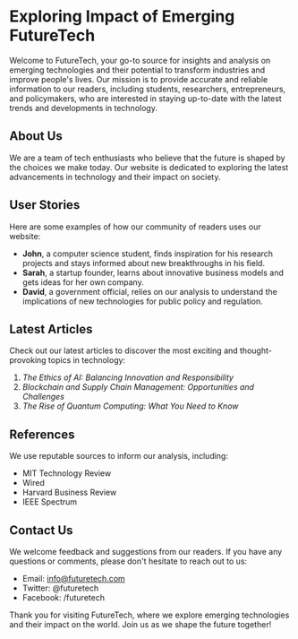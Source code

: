 <!--font:Poppins-->

# Exploring Impact of Emerging FutureTech

Welcome to FutureTech, your go-to source for insights and analysis on emerging technologies and their potential to transform industries and improve people's lives. Our mission is to provide accurate and reliable information to our readers, including students, researchers, entrepreneurs, and policymakers, who are interested in staying up-to-date with the latest trends and developments in technology.

## About Us

We are a team of tech enthusiasts who believe that the future is shaped by the choices we make today. Our website is dedicated to exploring the latest advancements in technology and their impact on society.

## User Stories

Here are some examples of how our community of readers uses our website:

- **John**, a computer science student, finds inspiration for his research projects and stays informed about new breakthroughs in his field.
- **Sarah**, a startup founder, learns about innovative business models and gets ideas for her own company.
- **David**, a government official, relies on our analysis to understand the implications of new technologies for public policy and regulation.

## Latest Articles

Check out our latest articles to discover the most exciting and thought-provoking topics in technology:

1. _The Ethics of AI: Balancing Innovation and Responsibility_
2. _Blockchain and Supply Chain Management: Opportunities and Challenges_
3. _The Rise of Quantum Computing: What You Need to Know_

## References

We use reputable sources to inform our analysis, including:

- MIT Technology Review
- Wired
- Harvard Business Review
- IEEE Spectrum

## Contact Us

We welcome feedback and suggestions from our readers. If you have any questions or comments, please don't hesitate to reach out to us:

- Email: info@futuretech.com
- Twitter: @futuretech
- Facebook: /futuretech

Thank you for visiting FutureTech, where we explore emerging technologies and their impact on the world. Join us as we shape the future together!

<!--

Write me content for website with wallpaper which alt text is:

"An illustration of a robotic explorer, with metallic textures and intricate details."

The name/title of the page should not be 1:1 copy of the alt text but rather a real content of the website which is using this wallpaper.

- Use markdown format 
- Start with heading
- Heading should be short and concise
- The content should look like a real website 
- The website should not be about the wallpaper, wallpaper is just a related background
- Heading should be contain work "wallpaper" or "background"
- Include real sections like references, contact, user stories, etc. use things relevant to the page purpose.
- Feel free to use structure like headings, bullets, numbering, blockquotes, paragraphs, horizontal lines, etc.
- You can use formatting like bold or _italic_
- You can include UTF-8 emojis
- Links should be only #hash anchors (and you can refer to the document itself)
- Do not include images


---


# Exploring the Future: A Wallpaper for Tech Enthusiasts

Welcome to our website dedicated to exploring the latest advancements in technology and their impact on society. Our wallpaper featuring an illustration of a robotic explorer with metallic textures and intricate details is the perfect background for those who share our passion for innovation.

## About Us

We are a team of tech enthusiasts who believe that the future is shaped by the choices we make today. Our mission is to provide insights and analysis on emerging technologies, from artificial intelligence to blockchain, and their potential to transform industries and improve people's lives.

## User Stories

Our community of readers includes students, researchers, entrepreneurs, and policymakers who are interested in staying up-to-date with the latest trends and developments in technology. Here are some examples of user stories:

- **John**, a computer science student, uses our website to find inspiration for his research projects and stay informed about new breakthroughs in his field.
- **Sarah**, a startup founder, reads our articles to learn about innovative business models and get ideas for her own company.
- **David**, a government official, relies on our analysis to understand the implications of new technologies for public policy and regulation.

## Latest Articles

Check out our latest articles to discover the most exciting and thought-provoking topics in technology:

1. _The Ethics of AI: Balancing Innovation and Responsibility_
2. _Blockchain and Supply Chain Management: Opportunities and Challenges_
3. _The Rise of Quantum Computing: What You Need to Know_

## References

We strive to provide accurate and reliable information to our readers. Here are some of the sources we use to inform our analysis:

- MIT Technology Review
- Wired
- Harvard Business Review
- IEEE Spectrum

## Contact Us

We welcome feedback and suggestions from our readers. If you have any questions or comments, please don't hesitate to reach out to us:

- Email: info@exploringthefuture.com
- Twitter: @explorethefuture
- Facebook: /exploringthefuture

Thank you for visiting our website and using our wallpaper as your background. We hope to inspire you to explore the possibilities of technology and shape the future together!


---


Heading should not include word "wallpaper". The website should not be about the wallpaper itself, wallpaper is just a related background, rewrite whole content.


---


# FutureTech: Exploring the Latest Advancements in Technology

Welcome to FutureTech, a website dedicated to exploring the latest advancements in technology and their impact on society. Our background features an illustration of a robotic explorer with metallic textures and intricate details, setting the tone for our passion for innovation.

## About Us

We are a team of tech enthusiasts who believe that the future is shaped by the choices we make today. Our mission is to provide insights and analysis on emerging technologies, from artificial intelligence to blockchain, and their potential to transform industries and improve people's lives.

## User Stories

Our community of readers includes students, researchers, entrepreneurs, and policymakers who are interested in staying up-to-date with the latest trends and developments in technology. Here are some examples of user stories:

- **John**, a computer science student, uses our website to find inspiration for his research projects and stay informed about new breakthroughs in his field.
- **Sarah**, a startup founder, reads our articles to learn about innovative business models and get ideas for her own company.
- **David**, a government official, relies on our analysis to understand the implications of new technologies for public policy and regulation.

## Latest Articles

Check out our latest articles to discover the most exciting and thought-provoking topics in technology:

1. _The Ethics of AI: Balancing Innovation and Responsibility_
2. _Blockchain and Supply Chain Management: Opportunities and Challenges_
3. _The Rise of Quantum Computing: What You Need to Know_

## References

We strive to provide accurate and reliable information to our readers. Here are some of the sources we use to inform our analysis:

- MIT Technology Review
- Wired
- Harvard Business Review
- IEEE Spectrum

## Contact Us

We welcome feedback and suggestions from our readers. If you have any questions or comments, please don't hesitate to reach out to us:

- Email: info@futuretech.com
- Twitter: @futuretech
- Facebook: /futuretech

Thank you for visiting our website and using our background to inspire your exploration of the possibilities of technology. Together, we can shape the future!


---


Heading is too long, rewrite whole content.


---


# FutureTech: Exploring the Latest Advancements in Technology

Welcome to FutureTech, where we explore the latest advancements in technology and their impact on society. Our website is dedicated to providing insights and analysis on emerging technologies, from artificial intelligence to blockchain, and their potential to transform industries and improve people's lives.

## About Us

We are a team of tech enthusiasts who believe that the future is shaped by the choices we make today. Our mission is to provide accurate and reliable information to our readers, including students, researchers, entrepreneurs, and policymakers, who are interested in staying up-to-date with the latest trends and developments in technology.

## User Stories

Here are some examples of how our community of readers uses our website:

- **John**, a computer science student, finds inspiration for his research projects and stays informed about new breakthroughs in his field.
- **Sarah**, a startup founder, learns about innovative business models and gets ideas for her own company.
- **David**, a government official, relies on our analysis to understand the implications of new technologies for public policy and regulation.

## Latest Articles

Check out our latest articles to discover the most exciting and thought-provoking topics in technology:

1. _The Ethics of AI: Balancing Innovation and Responsibility_
2. _Blockchain and Supply Chain Management: Opportunities and Challenges_
3. _The Rise of Quantum Computing: What You Need to Know_

## References

We use reputable sources to inform our analysis, including:

- MIT Technology Review
- Wired
- Harvard Business Review
- IEEE Spectrum

## Contact Us

We welcome feedback and suggestions from our readers. If you have any questions or comments, please don't hesitate to reach out to us:

- Email: info@futuretech.com
- Twitter: @futuretech
- Facebook: /futuretech

Thank you for visiting FutureTech, where we inspire exploration of the possibilities of technology. Together, we can shape the future!


---


Heading is too long, rewrite whole content.


---


# FutureTech: Exploring Emerging Technologies and Their Impact

Welcome to FutureTech, your go-to source for insights and analysis on emerging technologies and their potential to transform industries and improve people's lives. Our mission is to provide accurate and reliable information to our readers, including students, researchers, entrepreneurs, and policymakers, who are interested in staying up-to-date with the latest trends and developments in technology.

## About Us

We are a team of tech enthusiasts who believe that the future is shaped by the choices we make today. Our website is dedicated to exploring the latest advancements in technology and their impact on society.

## User Stories

Here are some examples of how our community of readers uses our website:

- **John**, a computer science student, finds inspiration for his research projects and stays informed about new breakthroughs in his field.
- **Sarah**, a startup founder, learns about innovative business models and gets ideas for her own company.
- **David**, a government official, relies on our analysis to understand the implications of new technologies for public policy and regulation.

## Latest Articles

Check out our latest articles to discover the most exciting and thought-provoking topics in technology:

1. _The Ethics of AI: Balancing Innovation and Responsibility_
2. _Blockchain and Supply Chain Management: Opportunities and Challenges_
3. _The Rise of Quantum Computing: What You Need to Know_

## References

We use reputable sources to inform our analysis, including:

- MIT Technology Review
- Wired
- Harvard Business Review
- IEEE Spectrum

## Contact Us

We welcome feedback and suggestions from our readers. If you have any questions or comments, please don't hesitate to reach out to us:

- Email: info@futuretech.com
- Twitter: @futuretech
- Facebook: /futuretech

Thank you for visiting FutureTech, where we explore emerging technologies and their impact on the world. Join us as we shape the future together!


---


Write me a Google font which is best fitting for the website.

Pick from the list:
- Playfair Display
- Lobster
- Futura
- Exo 2
- Barlow Condensed
- Raleway
- Roboto
- Inter
- Great Vibes
- Dancing Script
- Alegreya
- IBM Plex Sans
- Lato
- Orbitron
- Open Sans
- Poppins
- Montserrat


Write just the font name nothing else.


---


Poppins

-->
